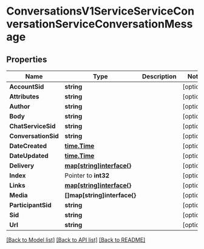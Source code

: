 # ConversationsV1ServiceServiceConversationServiceConversationMessage

## Properties

Name | Type | Description | Notes
------------ | ------------- | ------------- | -------------
**AccountSid** | **string** |  | [optional] 
**Attributes** | **string** |  | [optional] 
**Author** | **string** |  | [optional] 
**Body** | **string** |  | [optional] 
**ChatServiceSid** | **string** |  | [optional] 
**ConversationSid** | **string** |  | [optional] 
**DateCreated** | [**time.Time**](time.Time.md) |  | [optional] 
**DateUpdated** | [**time.Time**](time.Time.md) |  | [optional] 
**Delivery** | [**map[string]interface{}**](.md) |  | [optional] 
**Index** | Pointer to **int32** |  | [optional] 
**Links** | [**map[string]interface{}**](.md) |  | [optional] 
**Media** | **[]map[string]interface{}** |  | [optional] 
**ParticipantSid** | **string** |  | [optional] 
**Sid** | **string** |  | [optional] 
**Url** | **string** |  | [optional] 

[[Back to Model list]](../README.md#documentation-for-models) [[Back to API list]](../README.md#documentation-for-api-endpoints) [[Back to README]](../README.md)


